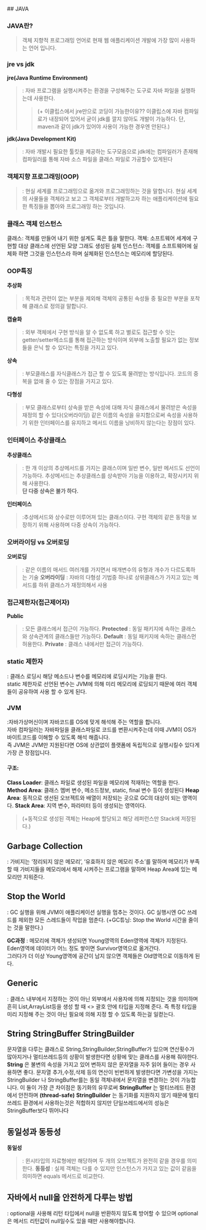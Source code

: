 <br>
## JAVA

### JAVA란?
>객체 지향적 프로그래밍 언어로 현재 웹 애플리케이션 개발에 가장 많이 사용하는 언어 입니다.

### jre vs jdk
**jre(Java Runtime Environment)**
>: 자바 프로그램을 실행시켜주는 환경을 구성해주는 도구로 자바 파일을 실행하는데 사용한다.
>>(+ 이클립스에서 jre만으로 코딩이 가능한이유??
이클립스에 자바 컴파일로가 내장되어 있어서 굳이 jdk를 깔지 않아도 개발이 가능하다.
단, maven과 같이 jdk가 있어야 사용이 가능한 경우엔 안된다.)

**jdk(Java Development Kit)**
>: 자바 개발시 필요한 툴킷을 제공하는 도구모음으로 jdk에는 컴파일러가 존재해 컴파일러를 통해 자바 소스 파일을 클래스 파일로 가공할수 있게된다

### 객체지향 프로그래밍(OOP)
>: 현실 세계를 프로그래밍으로 옮겨와 프로그래밍하는 것을 말합니다. 현실 세계의 사물들을 객체라고 보고 그 객체로부터 개발하고자 하는 애플리케이션에 필요한 특징들을 뽑아와 프로그래밍 하는 것입니다.


### 클래스 객체 인스턴스
클래스: 객체를 만들어 내기 위한 설계도 혹은 틀을 말한다.
객쳬: 소프트웨어 세계에 구현할 대상 클래스에 선언된 모양 그래도 생성된 실체
인스턴스: 객체를 소프트웨어에 실체화 하면 그것을 인스턴스라 하며 실체화된 인스턴스는 메모리에 할당된다.

### OOP특징
**추상화**
>: 목적과 관련이 없는 부분을 제외해 객체의 공통된 속성들 중 필요한 부분을 포착해 클래스로 정의걸 말합니다.

**캡슐화**
>: 외부 객체에서 구현 방식을 알 수 없도록 하고 별로도 접근할 수 잇는 getter/setter메소드를 통해 접근하는 방식이며
외부에 노출할 필요가 없는 정보들을 은닉 할 수 있다는 특징을 가지고 있다.

**상속**
>: 부모클래스를 자식클래스가 접근 할 수 있도록 물려받는 방식입니다.
코드의 중복을 없애 줄 수 있는 장점을 가지고 있다.

**다형성**
>: 부모 클래스로부터 상속을 받은 속성에 대해 자식 클래스에서 물려받은 속성을 재정의 할 수 있다(오버라이딩)
같은 이름의 속성을 유지함으로써 속성을 사용하기 위한 인터페이스를 유지하고 메서드 이름을 낭비하지 않는다는 장점이 있다.

### 인터페이스 추상클래스

**추상클래스**
>: 한 개 이상의 추상메서드를 가지는 클래스이며 일반 변수, 일반 메서드도 선언이 가능하다.
추상메서드는 추상클래스를 상속받아 기능을 이용하고, 확장시키지 위해 사용한다.<br>
**단 다중 상속은 불가 하다.**

**인터페이스**
>:추상메서드와 상수로만 이루어져 있는 클래스이다.
구현 객체의 같은 동작을 보장하기 위해 사용하며 다중 상속이 가능하다.

### 오버라이딩 vs 오버로딩
**오버로딩**
>: 같은 이름의 매서드 여러개를 가지면서 매개변수의 유형과 개수가 다르도록하는 기술
**오버라이딩**
>: 자바의 다형성 기법중 하나로 상위클래스가 가지고 있는 메서드를 하위 클래스가 재정의해서 사용

### 접근제한자(접근제어자)
**Public**
>: 모든 클래스에서 접근이 가능하다.
**Protected**
>: 동일 패키지에 속하는 클래스와 상속관계의 클래스들만 가능하다.
**Default**
>: 동일 패키지에 속하는 클래스먼 허용한다.
**Private**
>: 클래스 내에서만 접근이 가능하다.

### static 제한자
: 클래스 로딩시 해당 메소드나 변수를 메모리에 로딩시키는 기능을 한다.<br>
static 제한자로 선언된 변수는 JVM에 의해 미리 메모리에 로딩되기 때문에 여러 객체들이 공유하여 사용 할 수 있게 된다.

### JVM
:자바가상머신이며 자바코드를 OS에 맞게 해석해 주는 역할을 합니다.<br>
자바 컴파일러는 자바파일을 클래스파일로 코드를 변환시켜주는데 이때 JVM이 OS가 바이트코드를 이해할 수 있도록 해석 해줍니다.<br>
즉 JVM은 JVM만 지원된다면 OS에 상관없이 플랫폼에 독립적으로 실행시킬수 있다게 가장 큰 장점입니다.

#### 구조:
**Class Loader**: 클래스 파일로 생성된 파일을 메모리에 적재하는 역할을 한다.
**Method Area**: 클래스 멤버 변수, 메소드정보, static, final 변수 등이 생성된다
**Heap Area**: 동적으로 생선된 오브젝트와 배열이 저장되는 곳으로 GC의 대상이 되는 영역이다.
**Stack Area**: 지역 변수, 파라미터 등이 생성되는 영역이다.
>(+동적으로 생성된 객체는 Heap에 할당되고 해당 레퍼런스만 Stack에 저장된다.)

## Garbage Collection
: 가비지는 ‘정리되지 않은 메모리’, ‘유효하지 않은 메모리 주소’를 말하며 메모리가 부족할 때
가비지들을 메모리에서 해제 시켜주는 프로그램을 말하며 Heap Area에 있는 메모리만 지워준다.

## Stop the World
: GC 실행을 위해 JVM이 애플리케이션 실행을 멈추는 것이다. GC 실행시엔 GC 쓰레드를 제외한 모든 스레드들이 작업을 멈춘다.
(+GC튜닝:  Stop the World 시간을 줄이는 것을 말한다.)

**GC과정**
: 메모리에 객체가 생성되면 Young영역의 Eden영역에 객체가 지정된다. Eden영역에 데이터가 어느 정도 쌓이면 Survivor영역으로 옮겨간다.<br>
그러다가 더 이상 Young영역에 공간이 남지 않으면 객체들은 Old영역으로 이동하게 된다.

## Generic
: 클래스 내부에서 지정하는 것이 아닌 외부에서 사용자에 의해 지정되는 것을 의미하며
흔히 List,ArrayList등을 생성 할 때 <> 괄호 안에 타입을 지정해 준다.
즉 특정 타입을 미리 지정해 주는 것이 아닌 필요에 의해 지정 할 수 있도록 하는걸 일컫는다.

## String StringBuffer StringBuilder
문자열을 다루는 클래스로 String,StringBuilder,StringBuffer가 있으며
연산횟수가 많아지거나 멀티쓰레드등의 상황이 발생한다면 상황에 맞는 클래스를 사용해 줘야한다.
**String** 은 불변의 속성을 가지고 있어 변하지 않은 문자열을 자주 읽어 들이는 경우 사용하면 좋다.
문자열 추가,수정,삭제 등의 연산이 빈번하게 발생한다면 가변성을 가지는 StringBuilder 나 StringBuffer를는
동일 객체내에서 문자열을 변경하는 것이 가능합니다.
이 둘이 가장 큰 차이점은 동기화의 유무로써
**StringBuffer** 는 멀티쓰레드 환경에서 안전하며 **(thread-safe)**
**StringBuilder** 는 동기화를 지원하지 않기 때문에 멀티쓰레드 환경에서 사용하는것은 적합하지 않지만
단일쓰레드에서의 성능은 StringBuffer보다 뛰어나다

## 동일성과 동등성
**동일성**
>: 윈시타입의 자료형에만 해당하며 두 개의 오브젝트가 완전히 같을 경우를 의미한다.
**동등성**
>: 실제 객체는 다를 수 있지만 인스턴스가 가지고 있는 값이 같음을 의미하면 equals 메서드로 비교한다.

## 자바에서 null을 안전하게 다루는 방법
: optional을 사용해 리턴 타입에서 null을 반환하지 않도록 방어할 수 있으며 optional은 메서드 리턴값이 null일수도 있을 때만 사용해야합니다.
<br><br>

